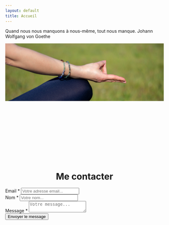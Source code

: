 ```yaml
---
layout: default
title: Accueil
---
```


<p class="citation">
	<span class="over">
		<span class="line1">
			Quand nous nous manquons à nous-même,
		</span>
		<span class="line2">
			tout nous manque.
		</span>
		<span class="author">
			Johann Wolfgang von Goethe
		</span>
	</span>
</p>

<img class="home" src="/assets/images/mudra.jpg" />


<div class="contact-div">
  <h1 style="text-align: center; margin-top: 120px; padding-top: 100px;" id="contact">Me contacter</h1>

  <div class="contact-form">
    <form action="{{site.contact_action}}" method="POST">
      <div class="item">
        <label>
          Email *
        </label>
        <input type="email" name="_replyto" placeholder="Votre adresse email...">
      </div>
      <div class="item">
        <label>
          Nom *
        </label>
        <input type="text" name="name" placeholder="Votre nom...">
      </div>
      <div class="item">
        <label>
          Message *
        </label>
        <textarea name="message" placeholder="Votre message..."></textarea>
      </div>
      <div class="actions">
        <input type="submit" value="Envoyer le message" class="button">
      </div>
    </form>
  </div>
</div>
